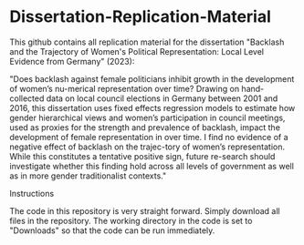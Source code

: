 # Dissertation-Replication-Material
This github contains all replication material for the dissertation "Backlash and the Trajectory of Women's Political Representation: Local Level Evidence from Germany" (2023): 

  "Does backlash against female politicians inhibit growth in the development of women’s nu-merical representation over time? 
  Drawing on hand-collected data on local council elections in Germany between 2001 and 2016, this dissertation uses fixed 
  effects regression models to estimate how gender hierarchical views and women’s participation in council meetings, used as 
  proxies for the strength and prevalence of backlash, impact the development of female representation in over time. I find 
  no evidence of a negative effect of backlash on the trajec-tory of women’s representation. While this constitutes a tentative 
  positive sign, future re-search should investigate whether this finding hold across all levels of government as well as in 
  more gender traditionalist contexts."
  
Instructions
 
The code in this repository is very straight forward. Simply download all files in the repository. The working directory in the code is set to "Downloads" so that the code can be run immediately. 
